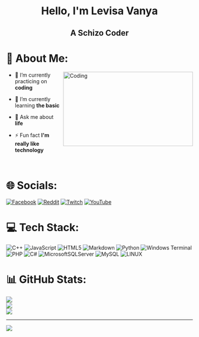 <h1 align = "center">Hello, I'm Levisa Vanya</h1>
<h2 align = "center">A Schizo Coder</h2>


# 💫 About Me:
<img align="right" alt="Coding" width="350" height = "200" src="https://media3.giphy.com/media/v1.Y2lkPTc5MGI3NjExcGgwdG16NGFyMmV3N2draWd2dDlkNm8yNW1mc2FnMG04eDlnMjE3NSZlcD12MV9pbnRlcm5hbF9naWZfYnlfaWQmY3Q9Zw/RgZFvGuI4OxLjuSvRF/giphy.gif"/>

- 🔭 I’m currently practicing on **coding**

- 🌱 I’m currently learning **the basic**

- 💬 Ask me about **life**

- ⚡ Fun fact **I'm really like technology**
<br>

# 🌐 Socials:
[![Facebook](https://img.shields.io/badge/Facebook-%231877F2.svg?logo=Facebook&logoColor=white)](https://facebook.com/LevisaVanya) [![Reddit](https://img.shields.io/badge/Reddit-%23FF4500.svg?logo=Reddit&logoColor=white)](https://reddit.com/user/levis-vanya) [![Twitch](https://img.shields.io/badge/Twitch-%239146FF.svg?logo=Twitch&logoColor=white)](https://twitch.tv/thongle321456) [![YouTube](https://img.shields.io/badge/YouTube-%23FF0000.svg?logo=YouTube&logoColor=white)](https://youtube.com/@levis2) 

# 💻 Tech Stack:
![C++](https://img.shields.io/badge/c++-%2300599C.svg?style=for-the-badge&logo=c%2B%2B&logoColor=white) ![JavaScript](https://img.shields.io/badge/javascript-%23323330.svg?style=for-the-badge&logo=javascript&logoColor=%23F7DF1E) ![HTML5](https://img.shields.io/badge/html5-%23E34F26.svg?style=for-the-badge&logo=html5&logoColor=white) ![Markdown](https://img.shields.io/badge/markdown-%23000000.svg?style=for-the-badge&logo=markdown&logoColor=white) ![Python](https://img.shields.io/badge/python-3670A0?style=for-the-badge&logo=python&logoColor=ffdd54) ![Windows Terminal](https://img.shields.io/badge/Windows%20Terminal-%234D4D4D.svg?style=for-the-badge&logo=windows-terminal&logoColor=white) ![PHP](https://img.shields.io/badge/php-%23777BB4.svg?style=for-the-badge&logo=php&logoColor=white) ![C#](https://img.shields.io/badge/c%23-%23239120.svg?style=for-the-badge&logo=c-sharp&logoColor=white) ![MicrosoftSQLServer](https://img.shields.io/badge/Microsoft%20SQL%20Server-CC2927?style=for-the-badge&logo=microsoft%20sql%20server&logoColor=white) ![MySQL](https://img.shields.io/badge/mysql-%2300000f.svg?style=for-the-badge&logo=mysql&logoColor=white) ![LINUX](https://img.shields.io/badge/Linux-FCC624?style=for-the-badge&logo=linux&logoColor=black)
# 📊 GitHub Stats:
![](https://github-readme-stats.vercel.app/api?username=thongle321&theme=tokyonight&hide_border=false&include_all_commits=false&count_private=false)<br/>
![](https://github-readme-streak-stats.herokuapp.com/?user=thongle321&theme=tokyonight&hide_border=false)<br/>
![](https://github-readme-stats.vercel.app/api/top-langs/?username=thongle321&theme=tokyonight&hide_border=false&include_all_commits=false&count_private=false&layout=compact)

---
[![](https://visitcount.itsvg.in/api?id=thongle321&icon=0&color=6)](https://visitcount.itsvg.in)

<!-- Proudly created with GPRM ( https://gprm.itsvg.in ) -->
